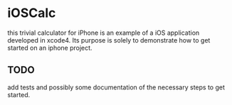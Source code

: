 # iOSCalc

this trivial calculator for iPhone is an example of a iOS application developed in xcode4.
Its purpose is solely to demonstrate how to get started on an iphone
project.

## TODO

add tests and possibly some documentation of the necessary steps to get started.

